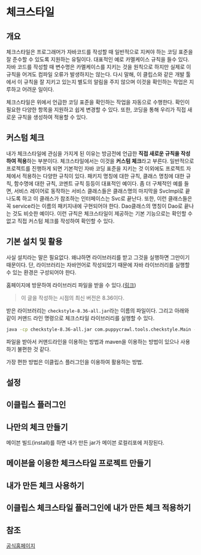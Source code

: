 # 체크스타일

## 개요

체크스타일은 프로그래머가 자바코드를 작성할 때 일반적으로 지켜야 하는 코딩 표준을 잘 준수할 수 있도록 지원하는 유틸이다. 대표적인 예로 카멜케이스 규칙을 들수 있다. 자바 코드를 작성할 때 변수명은 카멜케이스를 지키는 것을 원칙으로 하지만 실제로 이 규칙을 어겨도 컴파일 오류가 발생하지는 않는다. 다시 말해, 이 클립스와 같은 개발 툴에서 이 규칙을 잘 지키고 있는지 별도의 알림을 주지 않으며 이것을 확인하는 작업은 지루하고 어려운 일이다.

체크스타일은 위에서 언급한 코딩 표준을 확인하는 작업을 자동으로 수행한다. 확인이 필요한 다양한 항목을 지원하고 쉽게 변경할 수 있다. 또한, 코딩을 통해 우리가 직접 새로운 규칙을 생성하여 적용할 수 있다.

## 커스텀 체크

내가 체크스타일에 관심을 가지게 된 이유는 방금전에 언급한 **직접 새로운 규칙을 작성하여 적용**하는 부분이다. 체크스타일에서는 이것을 **커스텀 체크**라고 부른다. 일반적으로 프로젝트를 진행하게 되면 기본적인 자바 코딩 표준을 지키는 것 이외에도 프로젝트 자체에서 적용하는 다양한 규칙이 있다. 패키지 명칭에 대한 규칙, 클래스 명칭에 대한 규칙, 함수명에 대한 규칙, 코멘트 규칙 등등이 대표적인 예이다. 좀 더 구체적인 예를 들면, 서비스 레이어로 동작하는 서비스 클래스들은 클래스명의 마지막을 SvcImpl로 끝나도록 하고 이 클래스가 참조하는 인터페이스는 Svc로 끝난다. 또한, 이런 클래스들은 꼭 service라는 이름의 패키지내에 구현되어야 한다. Dao클래스의 명칭이 Dao로 끝나는 것도 비슷한 예이다. 이런 규칙은 체크스타일이 제공하는 기본 기능으로는 확인할 수 없고 직접 커스텀 체크를 작성하여 확인할 수 있다.  

## 기본 설치 및 활용

사실 설치라는 말은 필요없다. 왜냐하면 라이브러리를 받고 그것을 실행하면 그만이기 때문이다. 단, 라이브러리는 자바언어로 작성되었기 때문에 자바 라이브러리를 실행할 수 있는 환경은 구성되어야 한다.

홈페이지에 방문하여 라이브러리 파일을 받을 수 있다.([링크](https://checkstyle.org/#Download)) 

> 이 글을 작성하는 시점의 최신 버전은 8.36이다.

받은 라이브러리는 `checkstyle-8.36-all.jar`라는 이름의 파일이다. 그리고 아래와 같이 커맨드 라인 명령으로 체크스타일 라이브러리를 실행할 수 있다. 

```bash
java -cp checkstyle-8.36-all.jar com.puppycrawl.tools.checkstyle.Main -c sun_checks.xml FileUtil.java
```



파일을 받아서 커맨드라인을 이용하는 방법과 maven을 이용하는 방법이 있으나 사용하기 불편한 것 같다. 

가장 편한 방법은 이클립스 플러그인을 이용하여 활용하는 방법. 

## 설정



## 이클립스 플러그인


## 나만의 체크 만들기 

메이븐 빌드(install)를 하면 내가 만든 jar가 메이븐 로컬리포에 저장된다. 

## 메이븐을 이용한 체크스타일 프로젝트 만들기 


## 내가 만든 체크 사용하기


## 이클립스 체크스타일 플러그인에 내가 만든 체크 적용하기

## 참조

[공식홈페이지](https://checkstyle.sourceforge.io/)

